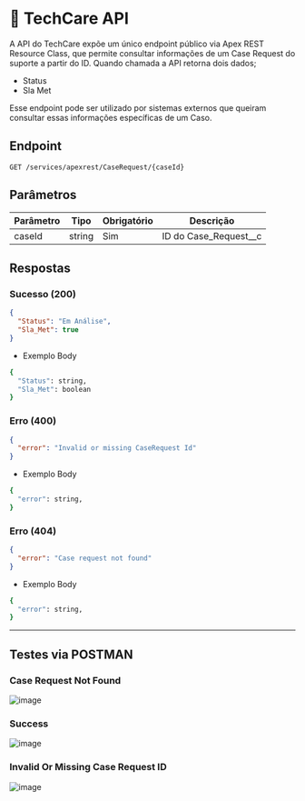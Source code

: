 # 🧠 TechCare API 
A API do TechCare expõe um único endpoint público via Apex REST Resource Class, que permite consultar informações de um Case Request do suporte a partir do ID. Quando chamada a API retorna dois dados;
- Status
- Sla Met

Esse endpoint pode ser utilizado por sistemas externos que queiram consultar essas informações específicas de um Caso.

## Endpoint
`GET /services/apexrest/CaseRequest/{caseId}`

## Parâmetros
| Parâmetro | Tipo   | Obrigatório | Descrição                      |
|-----------|--------|-------------|-------------------------------|
| caseId    | string | Sim         | ID do Case_Request__c         |

## Respostas

### Sucesso (200)
```json
{
  "Status": "Em Análise",
  "Sla_Met": true
}
```
- Exemplo Body
```bash
{
  "Status": string,
  "Sla_Met": boolean
}
```
### Erro (400)
```json
{
  "error": "Invalid or missing CaseRequest Id"
}
```
- Exemplo Body
```bash
{
  "error": string,
}
```

### Erro (404)
```json
{
  "error": "Case request not found"
}
```
- Exemplo Body
```bash
{
  "error": string,
}
```

---

## Testes via POSTMAN

### Case Request Not Found
![image](https://github.com/user-attachments/assets/7ba9f3e6-2325-4f34-a7f1-d99e256daa01)

### Success
![image](https://github.com/user-attachments/assets/23b5459f-67ca-47fa-b20a-155f319f6390)

### Invalid Or Missing Case Request ID
![image](https://github.com/user-attachments/assets/7083f3cb-db1e-4325-94c2-02dc29504aed)


